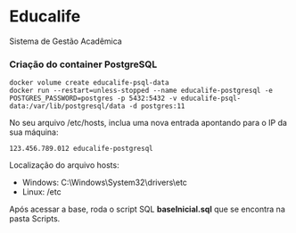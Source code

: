 Educalife
=========

Sistema de Gestão Acadêmica

### Criação do container PostgreSQL

```
docker volume create educalife-psql-data
docker run --restart=unless-stopped --name educalife-postgresql -e POSTGRES_PASSWORD=postgres -p 5432:5432 -v educalife-psql-data:/var/lib/postgresql/data -d postgres:11
```

No seu arquivo /etc/hosts, inclua uma nova entrada apontando para o IP da sua máquina:

```
123.456.789.012 educalife-postgresql
```

Localização do arquivo hosts:
- Windows: C:\Windows\System32\drivers\etc
- Linux: /etc

Após acessar a base, roda o script SQL **baseInicial.sql** que se encontra na pasta Scripts.

